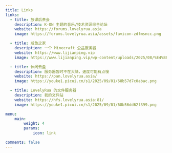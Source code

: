 ```yaml
---
title: Links
links:
  - title: 放课后茶会
    description: K-ON 主题的音乐/技术资源综合论坛
    website: https://forums.lovelyrua.asia
    image: https://forums.lovelyrua.asia/assets/favicon-zdfmsncc.png

  - title: 咸鱼之家
    description: 一个 Minecraft 公益服务器
    website: https://www.lijianping.vip
    image: https://www.lijianping.vip/wp-content/uploads/2025/08/%E4%B8%8B%E8%BD%BD.jpg

  - title: 休闲云盘
    description: 服务器暂时不在大陆，速度可能有点慢
    website: https://pan.lovelyrua.asia/
    image: https://youke1.picui.cn/s1/2025/09/01/68b57d7c0abac.png

  - title: LovelyRua 的文件服务器
    description: 我的文件站
    website: https://hfs.lovelyrua.asia:81/
    image: https://youke1.picui.cn/s1/2025/09/01/68b56dd62f399.png

menu:
    main: 
        weight: 4
        params:
            icon: link

comments: false
---
```

